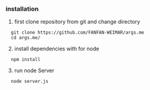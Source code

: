 ### installation

1. first clone repository from git and change directory

```
  git clone https://github.com/FANFAN-WEIMAR/args.me
  cd args.me/
```


2. install dependencies with for node
```
  npm install
```

3. run node Server
```
  node server.js
```
